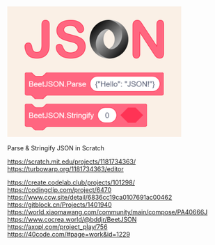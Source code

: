 <img width="400" src="BeetJSON.png"/>

Parse & Stringify JSON in Scratch

  https://scratch.mit.edu/projects/1181734363/  
  https://turbowarp.org/1181734363/editor  

  https://create.codelab.club/projects/101298/  
  https://codingclip.com/project/6470  
  https://www.ccw.site/detail/6836cc19ca0107691ac00462  
  https://gitblock.cn/Projects/1401940  
  https://world.xiaomawang.com/community/main/compose/PA40666J  
  https://www.cocrea.world/@bddjr/BeetJSON  
  https://axopl.com/project_play/756  
  https://40code.com/#page=work&id=1229  

